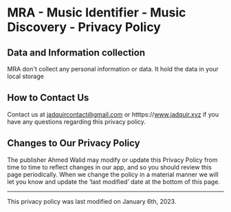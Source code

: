 # MRA - Music Identifier - Music Discovery - Privacy Policy 

## Data and Information collection
MRA don't collect any personal information or data.
It hold the data in your local storage


## How to Contact Us 

Contact us at jadquircontact@gmail.com or htttps://www.jadquir.xyz if you have any questions regarding this privacy policy. 

 

## Changes to Our Privacy Policy 
The publisher Ahmed Walid may modify or update this Privacy Policy from time to time to reflect changes in our app, and so you should review this page periodically. When we change the policy in a material manner we will let you know and update the ‘last modified’ date at the bottom of this page. 

---
This privacy policy was last modified on January 6th, 2023. 
